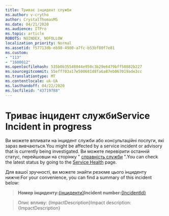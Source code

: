 ```yaml
---
title: Триває інцидент служби
ms.author: v-crytho
author: CrystalThomasMS
ms.date: 04/21/2020
ms.audience: ITPro
ms.topic: article
ROBOTS: NOINDEX, NOFOLLOW
localization_priority: Normal
ms.assetid: f57713db-eb98-4980-a7fc-b53bf80f7e81
ms.custom:
- "113"
- "1600012"
ms.openlocfilehash: 535b0b35548044e950c3b29e6479bff50882b227
ms.sourcegitcommit: 55eff703a17e500681d8fa6a87eb067019ade3cc
ms.translationtype: MT
ms.contentlocale: uk-UA
ms.lasthandoff: 04/22/2020
ms.locfileid: "43719788"
---
```

# <a name="service-incident-in-progress"></a><span data-ttu-id="91f0b-102">Триває інцидент служби</span><span class="sxs-lookup"><span data-stu-id="91f0b-102">Service Incident in progress</span></span>

<span data-ttu-id="91f0b-103">Ви можете впливати на інцидент служби або консультаційні послуги, які зараз вивчаються.</span><span class="sxs-lookup"><span data-stu-id="91f0b-103">You might be affected by a service incident or advisory that is currently being investigated.</span></span> <span data-ttu-id="91f0b-104">Ви можете перевірити останній статус, перейшовши на сторінку " [справність служби](https://admin.microsoft.com/adminportal/home#/servicehealth) ".</span><span class="sxs-lookup"><span data-stu-id="91f0b-104">You can check the latest status by going to the [Service Health](https://admin.microsoft.com/adminportal/home#/servicehealth) page.</span></span>
  
<span data-ttu-id="91f0b-105">Для вашої зручності, ви можете знайти резюме цього інциденту нижче:</span><span class="sxs-lookup"><span data-stu-id="91f0b-105">For your convenience, you can find a summary of this incident below:</span></span>
  
> <span data-ttu-id="91f0b-106">**Номер інциденту:**[{інциденти}](https://admin.microsoft.com/adminportal/home#/servicehealth)</span><span class="sxs-lookup"><span data-stu-id="91f0b-106">**Incident number:**[{IncidentId}](https://admin.microsoft.com/adminportal/home#/servicehealth)</span></span>
    
> <span data-ttu-id="91f0b-107">Опис впливу: {ImpactDescription}</span><span class="sxs-lookup"><span data-stu-id="91f0b-107">Impact description: {ImpactDescription}</span></span>
